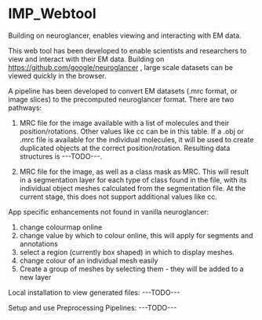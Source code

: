 # IMP_Webtool
Building on neuroglancer, enables viewing and interacting with EM data.

This web tool has been developed to enable scientists and researchers to view and interact with their EM data. Building on https://github.com/google/neuroglancer , large scale datasets can be viewed quickly in the browser.

A pipeline has been developed to convert EM datasets (.mrc format, or image slices) to the precomputed neuroglancer format. There are two pathways:

1) MRC file for the image available with a list of molecules and their position/rotations. Other values like cc can be in this table. If a .obj or .mrc file is available for the individual molecules, it will be used to create duplicated objects at the correct position/rotation. Resulting data structures is ---TODO---.
  
2) MRC file for the image, as well as a class mask as MRC. This will result in a segmentation layer for each type of class found in the file, with its individual object meshes calculated from the segmentation file. At the current stage, this does not support additional values like cc.
  
  
App specific enhancements not found in vanilla neuroglancer:
  
  1) change colourmap online
  2) change value by which to colour online, this will apply for segments and annotations
  3) select a region (currently box shaped) in which to display meshes.
  4) change colour of an individual mesh easily
  5) Create a group of meshes by selecting them - they will be added to a new layer
  
  
Local installation to view generated files:
  ---TODO---
         
Setup and use Preprocessing Pipelines:
  ---TODO---


